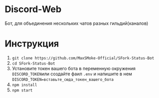 # Discord-Web
Бот, для объединения нескольких чатов разных гильдий(каналов)

# Инструкция
1. `git clone https://github.com/MaxSMoke-Official/SFork-Status-Bot`
2. `cd SFork-Status-Bot`
3. Установите токен вашего бота в переменную окружения `DISCORD_TOKEN`или создайте фаил `.env` и напишите в нем `DISCORD_TOKEN=вставьте_сюда_токен_вашего_бота`
4. `npm install`
5. `npm start`
